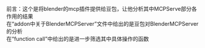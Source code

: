前言：这个是将blender的mcp插件提供给豆包，让他分析其中MCPServe部分各作用的结果  
在“addon中关于BlenderMCPServer”文件中给出的是豆包对BlenderMCPServer的分析  
在“function call”中给出的是进一步筛选其中具体操作的函数
